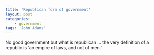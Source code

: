 ```yaml
---
title: 'Republican form of government'
layout: post
categories:
    - government
tags: 'John Adams'
---
```


No good government but what is republican … the very definition of a republic is ‘an empire of laws, and not of men.’